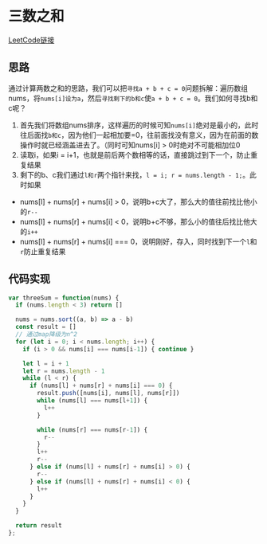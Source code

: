 # 三数之和

[LeetCode链接](https://leetcode-cn.com/problems/3sum/)

## 思路

通过计算两数之和的思路，我们可以把`寻找a + b + c = 0`问题拆解：遍历数组nums，将`nums[i]设为a`，然后`寻找剩下的b和c`使`a + b + c = 0`。我们如何寻找b和c呢？

1. 首先我们将数组nums排序，这样遍历的时候可知`nums[i]`绝对是最小的，此时往后面找`b和c`，因为他们一起相加要=0，往前面找没有意义，因为在前面的数操作时就已经涵盖进去了。（同时可知nums[i] > 0时绝对不可能相加位0
2. 读取i，如果i = i+1，也就是前后两个数相等的话，直接跳过到下一个，防止重复结果
3. 剩下的b、c我们通过`l和r`两个指针来找，`l = i; r = nums.length - 1;`。此时如果

- nums[l] + nums[r] + nums[i] > 0，说明b+c大了，那么大的值往前找比他小的`r--`
- nums[l] + nums[r] + nums[i] < 0，说明b+c不够，那么小的值往后找比他大的`i++`
- nums[l] + nums[r] + nums[i] === 0，说明刚好，存入，同时找到下一个`l`和`r`防止重复结果

## 代码实现

````js
var threeSum = function(nums) {
  if (nums.length < 3) return []

  nums = nums.sort((a, b) => a - b)
  const result = []
  // 通过map降级为n^2
  for (let i = 0; i < nums.length; i++) {
    if (i > 0 && nums[i] === nums[i-1]) { continue }

    let l = i + 1
    let r = nums.length - 1
    while (l < r) {
      if (nums[l] + nums[r] + nums[i] === 0) {
        result.push([nums[i], nums[l], nums[r]])
        while (nums[l] === nums[l+1]) {
          l++
        }

        while (nums[r] === nums[r-1]) {
          r--
        }
        l++
        r--
      } else if (nums[l] + nums[r] + nums[i] > 0) {
        r--
      } else if (nums[l] + nums[r] + nums[i] < 0) {
        l++
      }
    }
  }

  return result
};
````
